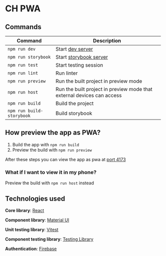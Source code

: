 # CH PWA

## Commands

| Command                   | Description                                                            |
| ------------------------- | ---------------------------------------------------------------------- |
| `npm run dev`             | Start [dev server](http://localhost:5173/)                             |
| `npm run storybook`       | Start [storybook server](http://localhost:6006/)                       |
| `npm run test`            | Start testing session                                                  |
| `npm run lint`            | Run linter                                                             |
| `npm run preview`         | Run the built project in preview mode                                  |
| `npm run host`            | Run the built project in preview mode that external devices can access |
| `npm run build`           | Build the project                                                      |
| `npm run build-storybook` | Build storybook                                                        |

## How preview the app as PWA?

1. Build the app with `npm run build`
2. Preview the build with `npm run preview`

After these steps you can view the app as pwa at [port 4173](http://localhost:4172)

### What if I want to view it in my phone?

Preview the build with `npm run host` instead

## Technologies used

**Core library**: [React](https://react.dev/)

**Component library**: [Material UI](https://mui.com/)

**Unit testing library**: [Vitest](https://vitest.dev/)

**Component testing library**: [Testing Library](https://testing-library.com/)

**Authentication**: [Firebase](https://firebase.google.com/)
